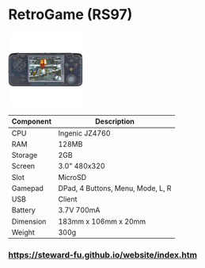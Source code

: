 # RetroGame (RS97)
![Alt text](README/main.jpg)
  
|Component|Description                      |
|---------|---------------------------------|
|CPU      |Ingenic JZ4760                   |
|RAM      |128MB                            |
|Storage  |2GB                              |
|Screen   |3.0" 480x320                     |
|Slot     |MicroSD                          |
|Gamepad  |DPad, 4 Buttons, Menu, Mode, L, R|
|USB      |Client                           |
|Battery  |3.7V 700mA                       |
|Dimension|183mm x 106mm x 20mm             |
|Weight   |300g                             |

### https://steward-fu.github.io/website/index.htm
